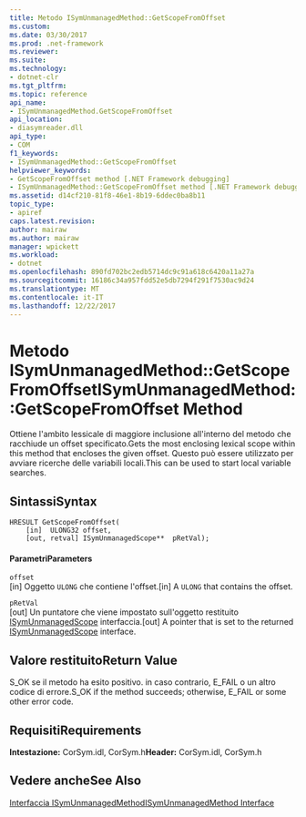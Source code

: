 ```yaml
---
title: Metodo ISymUnmanagedMethod::GetScopeFromOffset
ms.custom: 
ms.date: 03/30/2017
ms.prod: .net-framework
ms.reviewer: 
ms.suite: 
ms.technology:
- dotnet-clr
ms.tgt_pltfrm: 
ms.topic: reference
api_name:
- ISymUnmanagedMethod.GetScopeFromOffset
api_location:
- diasymreader.dll
api_type:
- COM
f1_keywords:
- ISymUnmanagedMethod::GetScopeFromOffset
helpviewer_keywords:
- GetScopeFromOffset method [.NET Framework debugging]
- ISymUnmanagedMethod::GetScopeFromOffset method [.NET Framework debugging]
ms.assetid: d14cf210-81f8-46e1-8b19-6ddec0ba8b11
topic_type:
- apiref
caps.latest.revision: 
author: mairaw
ms.author: mairaw
manager: wpickett
ms.workload:
- dotnet
ms.openlocfilehash: 890fd702bc2edb5714dc9c91a618c6420a11a27a
ms.sourcegitcommit: 16186c34a957fdd52e5db7294f291f7530ac9d24
ms.translationtype: MT
ms.contentlocale: it-IT
ms.lasthandoff: 12/22/2017
---
```

# <a name="isymunmanagedmethodgetscopefromoffset-method"></a><span data-ttu-id="1c980-102">Metodo ISymUnmanagedMethod::GetScopeFromOffset</span><span class="sxs-lookup"><span data-stu-id="1c980-102">ISymUnmanagedMethod::GetScopeFromOffset Method</span></span>
<span data-ttu-id="1c980-103">Ottiene l'ambito lessicale di maggiore inclusione all'interno del metodo che racchiude un offset specificato.</span><span class="sxs-lookup"><span data-stu-id="1c980-103">Gets the most enclosing lexical scope within this method that encloses the given offset.</span></span> <span data-ttu-id="1c980-104">Questo può essere utilizzato per avviare ricerche delle variabili locali.</span><span class="sxs-lookup"><span data-stu-id="1c980-104">This can be used to start local variable searches.</span></span>  
  
## <a name="syntax"></a><span data-ttu-id="1c980-105">Sintassi</span><span class="sxs-lookup"><span data-stu-id="1c980-105">Syntax</span></span>  
  
```  
HRESULT GetScopeFromOffset(  
    [in]  ULONG32 offset,  
    [out, retval] ISymUnmanagedScope**  pRetVal);  
```  
  
#### <a name="parameters"></a><span data-ttu-id="1c980-106">Parametri</span><span class="sxs-lookup"><span data-stu-id="1c980-106">Parameters</span></span>  
 `offset`  
 <span data-ttu-id="1c980-107">[in] Oggetto `ULONG` che contiene l'offset.</span><span class="sxs-lookup"><span data-stu-id="1c980-107">[in] A `ULONG` that contains the offset.</span></span>  
  
 `pRetVal`  
 <span data-ttu-id="1c980-108">[out] Un puntatore che viene impostato sull'oggetto restituito [ISymUnmanagedScope](../../../../docs/framework/unmanaged-api/diagnostics/isymunmanagedscope-interface.md) interfaccia.</span><span class="sxs-lookup"><span data-stu-id="1c980-108">[out] A pointer that is set to the returned [ISymUnmanagedScope](../../../../docs/framework/unmanaged-api/diagnostics/isymunmanagedscope-interface.md) interface.</span></span>  
  
## <a name="return-value"></a><span data-ttu-id="1c980-109">Valore restituito</span><span class="sxs-lookup"><span data-stu-id="1c980-109">Return Value</span></span>  
 <span data-ttu-id="1c980-110">S_OK se il metodo ha esito positivo. in caso contrario, E_FAIL o un altro codice di errore.</span><span class="sxs-lookup"><span data-stu-id="1c980-110">S_OK if the method succeeds; otherwise, E_FAIL or some other error code.</span></span>  
  
## <a name="requirements"></a><span data-ttu-id="1c980-111">Requisiti</span><span class="sxs-lookup"><span data-stu-id="1c980-111">Requirements</span></span>  
 <span data-ttu-id="1c980-112">**Intestazione:** CorSym.idl, CorSym.h</span><span class="sxs-lookup"><span data-stu-id="1c980-112">**Header:** CorSym.idl, CorSym.h</span></span>  
  
## <a name="see-also"></a><span data-ttu-id="1c980-113">Vedere anche</span><span class="sxs-lookup"><span data-stu-id="1c980-113">See Also</span></span>  
 [<span data-ttu-id="1c980-114">Interfaccia ISymUnmanagedMethod</span><span class="sxs-lookup"><span data-stu-id="1c980-114">ISymUnmanagedMethod Interface</span></span>](../../../../docs/framework/unmanaged-api/diagnostics/isymunmanagedmethod-interface.md)
